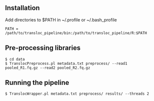 ## Installation


Add directories to $PATH in ~/.profile or ~/.bash_profile

```
PATH = /path/to/transloc_pipeline/bin:/path/to/transloc_pipeline/R:$PATH
```

## Pre-processing libraries

```
$ cd data
$ TranslocPreprocess.pl metadata.txt preprocess/ --read1 pooled_R1.fq.gz --read2 pooled_R2.fq.gz
```

## Running the pipeline

```
$ TranslocWrapper.pl metadata.txt preprocess/ results/ --threads 2
```